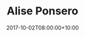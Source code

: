 ---
title: "Alise Ponsero"
date: 2017-10-02T08:00:00+10:00
draft: false
image: "images/team/Alise_Ponsero.jpg"
jobtitle: "Bioinformatician"
quadramurl: "https://quadram.ac.uk/people/alise-ponsero"
linkedinurl: "https://www.linkedin.com/in/alise-ponsero-843b953b/"
github: "aponsero"
promoted: true
weight: 3
layout: team
---